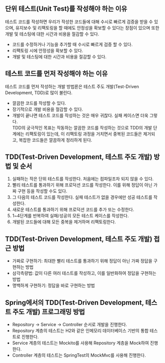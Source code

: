 ## 단위 테스트(Unit Test)를 작성해야 하는 이유            
테스트 코드를 작성하면 우리가 작성한 코드들에 대해 수시로 빠르게 검증을 받을 수 있으며, 유지보수 
및 리팩토링을 할 때에도 안정성을 확보할 수 있다는 장점이 있으며 또한 개발 및 테스팅에 대한 시간과 비용을 절감할 수 있다.

- 코드를 수정하거나 기능을 추가할 때 수시로 빠르게 검증 할 수 있다.
- 리팩토링 시에 안정성을 확보할 수 있다.
- 개발 및 테스팅에 대한 시간과 비용을 절감할 수 있다.

## 테스트 코드를 먼저 작성해야 하는 이유        
테스트 코드를 먼저 작성하는 개발 방법론은 테스트 주도 개발(Test-Driven Development, TDD)로 많이 불린다.
- 깔끔한 코드를 작성할 수 있다.
- 장기적으로 개발 비용을 절감할 수 있다.
- 개발이 끝나면 테스트 코드를 작성하는 것은 매우 귀찮다. 실패 케이스면 더욱 그렇다.                 
TDD의 궁극적인 목표는 작동하는 깔끔한 코드를 작성하는 것으로 TDD의 개발 단계에는 리팩토링이 
있는데, 이 리팩토링 과정을 거치면서 중복된 코드들은 제거되고, 복잡한 코드들은 깔끔하게 정리하게 된다. 

## TDD(Test-Driven Development, 테스트 주도 개발) 방법 및 순서
1. 실패하는 작은 단위 테스트를 작성한다. 처음에는 컴파일조차 되지 않을 수 있다.
2. 빨리 테스트를 통과하기 위해 프로덕션 코드를 작성한다. 이를 위해 정답이 아닌 가짜 구현 등을 작성할 수도 있다.
3. 그 다음의 테스트 코드를 작성한다. 실패 테스트가 없을 경우에만 성공 테스트를 작성한다.
4. 새로운 테스트를 통과하기 위해 프로덕션 코드를 추가 또는 수정한다.
5. 1~4단계를 반복하여 실패/성공의 모든 테스트 케이스를 작성한다.
6. 개발된 코드들에 대해 모든 중복을 제거하며 리팩토링한다.

## TDD(Test-Driven Development, 테스트 주도 개발) 접근 방법 
- 가짜로 구현하기: 최대한 빨리 테스트를 통과하기 위해 정답이 아닌 가짜 정답을 구현하는 방법
- 삼각측량법: 값이 다른 여러 테스트를 작성하고, 이를 일반화하여 정답을 구현하는 방법
- 명백하게 구현하기: 정답을 바로 구현하는 방법

## Spring에서의 TDD(Test-Driven Development, 테스트 주도 개발) 프로그래밍 방법
- Repository -> Service -> Controller 순서로 개발을 진행한다.
- Repository 계층의 테스트는 H2와 같은 인메모리 데이터베이스 기반의 통합 테스트로 진행한다.
- Service 계층의 테스트는 Mockito를 사용해 Repository 계층을 Mock하여 진행한다.
- Controller 계층의 테스트는 SpringTest의 MockMvc를 사용해 진행한다.
